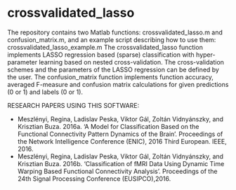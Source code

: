 # crossvalidated_lasso
The repository contains two Matlab functions: crossvalidated_lasso.m and confusion_matrix.m, and an example script describing 
how to use them: crossvalidated_lasso_example.m
The crossvalidated_lasso function implements LASSO regression based (sparse) classification with hyper-parameter learning 
based on nested cross-validation. The cross-validation schemes and the parameters of the LASSO regression can be defined 
by the user. 
The confusion_matrix function implements function accuracy, averaged F-measure and confusion matrix calculations for given
predictions (0 or 1) and labels (0 or 1).

RESEARCH PAPERS USING THIS SOFTWARE:
- Meszlényi, Regina, Ladislav Peska, Viktor Gál, Zoltán Vidnyánszky, and Krisztian Buza. 2016a. ‘A Model for Classification 
  Based on the Functional Connectivity Pattern Dynamics of the Brain’. Proceedings of the Network Intelligence Conference (ENIC),
  2016 Third European. IEEE, 2016.
- Meszlényi, Regina, Ladislav Peska, Viktor Gál, Zoltán Vidnyánszky, and Krisztian Buza. 2016b. ‘Classification of fMRI Data 
  Using Dynamic Time Warping Based Functional Connectivity Analysis’. Proceedings of the 24th Signal Processing Conference 
  (EUSIPCO),2016.

